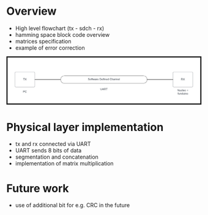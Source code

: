 # Overview
- High level flowchart (tx - sdch - rx)
- hamming space block code overview
- matrices specification
- example of error correction

<img src="./images/CorrCod.png" alt="" border=3 width=700>
</img>


# Physical layer implementation
- tx and rx connected via UART
- UART sends 8 bits of data
- segmentation and concatenation
- implementation of matrix multiplication

# Future work
- use of additional bit for e.g. CRC in the future
